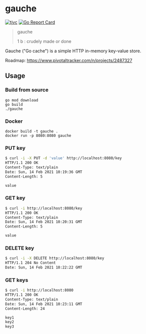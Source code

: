 # gauche

[![tjvc](https://circleci.com/gh/tjvc/gauche.svg?style=shield)](https://circleci.com/gh/tjvc/gauche)
[![Go Report Card](https://goreportcard.com/badge/github.com/tjvc/gauche)](https://goreportcard.com/report/github.com/tjvc/gauche)

> gauche
>
> 1 b : crudely made or done

Gauche ("Go cache") is a simple HTTP in-memory key-value store.

Roadmap: https://www.pivotaltracker.com/n/projects/2487327

## Usage

### Build from source

```
go mod download
go build
./gauche
```

### Docker

```
docker build -t gauche .
docker run -p 8080:8080 gauche
```

### PUT key

```bash
$ curl -i -X PUT -d 'value' http://localhost:8080/key
HTTP/1.1 200 OK
Content-Type: text/plain
Date: Sun, 14 Feb 2021 10:19:36 GMT
Content-Length: 5

value
```

### GET key

```bash
$ curl -i http://localhost:8080/key
HTTP/1.1 200 OK
Content-Type: text/plain
Date: Sun, 14 Feb 2021 10:20:31 GMT
Content-Length: 5

value
```

### DELETE key

```bash
$ curl -i -X DELETE http://localhost:8080/key
HTTP/1.1 204 No Content
Date: Sun, 14 Feb 2021 10:22:22 GMT
```

### GET keys

```bash
$ curl -i http://localhost:8080
HTTP/1.1 200 OK
Content-Type: text/plain
Date: Sun, 14 Feb 2021 10:23:11 GMT
Content-Length: 24

key1
key2
key3
```